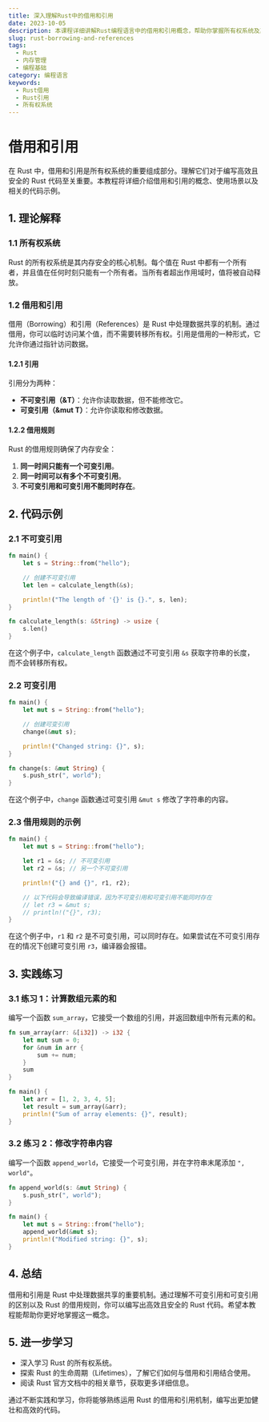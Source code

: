 ```yaml
---
title: 深入理解Rust中的借用和引用
date: 2023-10-05
description: 本课程详细讲解Rust编程语言中的借用和引用概念，帮助你掌握所有权系统及其在内存管理中的应用。
slug: rust-borrowing-and-references
tags:
  - Rust
  - 内存管理
  - 编程基础
category: 编程语言
keywords:
  - Rust借用
  - Rust引用
  - 所有权系统
---
```


# 借用和引用

在 Rust 中，借用和引用是所有权系统的重要组成部分。理解它们对于编写高效且安全的 Rust 代码至关重要。本教程将详细介绍借用和引用的概念、使用场景以及相关的代码示例。

## 1. 理论解释

### 1.1 所有权系统

Rust 的所有权系统是其内存安全的核心机制。每个值在 Rust 中都有一个所有者，并且值在任何时刻只能有一个所有者。当所有者超出作用域时，值将被自动释放。

### 1.2 借用和引用

借用（Borrowing）和引用（References）是 Rust 中处理数据共享的机制。通过借用，你可以临时访问某个值，而不需要转移所有权。引用是借用的一种形式，它允许你通过指针访问数据。

#### 1.2.1 引用

引用分为两种：

- **不可变引用（&T）**：允许你读取数据，但不能修改它。
- **可变引用（&mut T）**：允许你读取和修改数据。

#### 1.2.2 借用规则

Rust 的借用规则确保了内存安全：

1. **同一时间只能有一个可变引用**。
2. **同一时间可以有多个不可变引用**。
3. **不可变引用和可变引用不能同时存在**。

## 2. 代码示例

### 2.1 不可变引用

```rust
fn main() {
    let s = String::from("hello");

    // 创建不可变引用
    let len = calculate_length(&s);

    println!("The length of '{}' is {}.", s, len);
}

fn calculate_length(s: &String) -> usize {
    s.len()
}
```

在这个例子中，`calculate_length` 函数通过不可变引用 `&s` 获取字符串的长度，而不会转移所有权。

### 2.2 可变引用

```rust
fn main() {
    let mut s = String::from("hello");

    // 创建可变引用
    change(&mut s);

    println!("Changed string: {}", s);
}

fn change(s: &mut String) {
    s.push_str(", world");
}
```

在这个例子中，`change` 函数通过可变引用 `&mut s` 修改了字符串的内容。

### 2.3 借用规则的示例

```rust
fn main() {
    let mut s = String::from("hello");

    let r1 = &s; // 不可变引用
    let r2 = &s; // 另一个不可变引用

    println!("{} and {}", r1, r2);

    // 以下代码会导致编译错误，因为不可变引用和可变引用不能同时存在
    // let r3 = &mut s;
    // println!("{}", r3);
}
```

在这个例子中，`r1` 和 `r2` 是不可变引用，可以同时存在。如果尝试在不可变引用存在的情况下创建可变引用 `r3`，编译器会报错。

## 3. 实践练习

### 3.1 练习 1：计算数组元素的和

编写一个函数 `sum_array`，它接受一个数组的引用，并返回数组中所有元素的和。

```rust
fn sum_array(arr: &[i32]) -> i32 {
    let mut sum = 0;
    for &num in arr {
        sum += num;
    }
    sum
}

fn main() {
    let arr = [1, 2, 3, 4, 5];
    let result = sum_array(&arr);
    println!("Sum of array elements: {}", result);
}
```

### 3.2 练习 2：修改字符串内容

编写一个函数 `append_world`，它接受一个可变引用，并在字符串末尾添加 `", world"`。

```rust
fn append_world(s: &mut String) {
    s.push_str(", world");
}

fn main() {
    let mut s = String::from("hello");
    append_world(&mut s);
    println!("Modified string: {}", s);
}
```

## 4. 总结

借用和引用是 Rust 中处理数据共享的重要机制。通过理解不可变引用和可变引用的区别以及 Rust 的借用规则，你可以编写出高效且安全的 Rust 代码。希望本教程能帮助你更好地掌握这一概念。

## 5. 进一步学习

- 深入学习 Rust 的所有权系统。
- 探索 Rust 的生命周期（Lifetimes），了解它们如何与借用和引用结合使用。
- 阅读 Rust 官方文档中的相关章节，获取更多详细信息。

通过不断实践和学习，你将能够熟练运用 Rust 的借用和引用机制，编写出更加健壮和高效的代码。